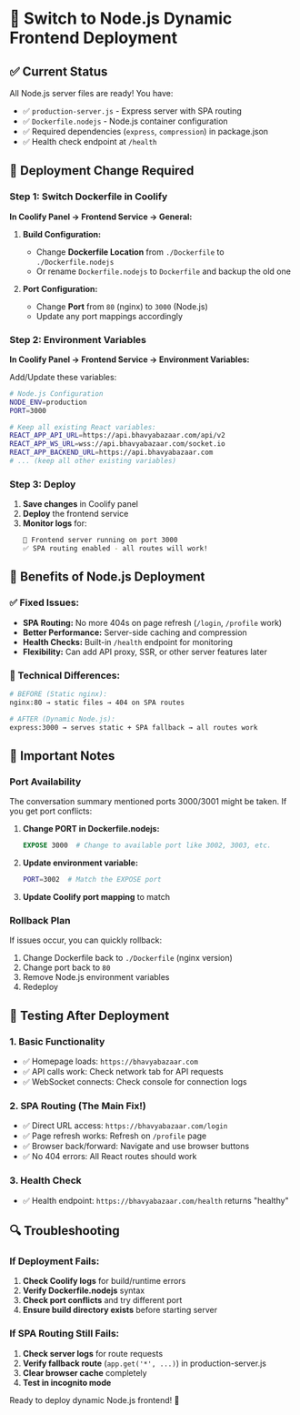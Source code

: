 # 🚀 Switch to Node.js Dynamic Frontend Deployment

## ✅ Current Status
All Node.js server files are ready! You have:
- ✅ `production-server.js` - Express server with SPA routing
- ✅ `Dockerfile.nodejs` - Node.js container configuration  
- ✅ Required dependencies (`express`, `compression`) in package.json
- ✅ Health check endpoint at `/health`

## 🔄 Deployment Change Required

### Step 1: Switch Dockerfile in Coolify
**In Coolify Panel → Frontend Service → General:**

1. **Build Configuration:**
   - Change **Dockerfile Location** from `./Dockerfile` to `./Dockerfile.nodejs`
   - Or rename `Dockerfile.nodejs` to `Dockerfile` and backup the old one

2. **Port Configuration:**
   - Change **Port** from `80` (nginx) to `3000` (Node.js)
   - Update any port mappings accordingly

### Step 2: Environment Variables
**In Coolify Panel → Frontend Service → Environment Variables:**

Add/Update these variables:
```bash
# Node.js Configuration
NODE_ENV=production
PORT=3000

# Keep all existing React variables:
REACT_APP_API_URL=https://api.bhavyabazaar.com/api/v2
REACT_APP_WS_URL=wss://api.bhavyabazaar.com/socket.io
REACT_APP_BACKEND_URL=https://api.bhavyabazaar.com
# ... (keep all other existing variables)
```

### Step 3: Deploy
1. **Save changes** in Coolify panel
2. **Deploy** the frontend service
3. **Monitor logs** for:
   ```bash
   🚀 Frontend server running on port 3000
   ✅ SPA routing enabled - all routes will work!
   ```

## 🎯 Benefits of Node.js Deployment

### ✅ Fixed Issues:
- **SPA Routing:** No more 404s on page refresh (`/login`, `/profile` work)
- **Better Performance:** Server-side caching and compression
- **Health Checks:** Built-in `/health` endpoint for monitoring
- **Flexibility:** Can add API proxy, SSR, or other server features later

### 🔧 Technical Differences:
```bash
# BEFORE (Static nginx):
nginx:80 → static files → 404 on SPA routes

# AFTER (Dynamic Node.js):  
express:3000 → serves static + SPA fallback → all routes work
```

## 🚨 Important Notes

### Port Availability
The conversation summary mentioned ports 3000/3001 might be taken. If you get port conflicts:

1. **Change PORT in Dockerfile.nodejs:**
   ```dockerfile
   EXPOSE 3000  # Change to available port like 3002, 3003, etc.
   ```

2. **Update environment variable:**
   ```bash
   PORT=3002  # Match the EXPOSE port
   ```

3. **Update Coolify port mapping** to match

### Rollback Plan
If issues occur, you can quickly rollback:
1. Change Dockerfile back to `./Dockerfile` (nginx version)
2. Change port back to `80`
3. Remove Node.js environment variables
4. Redeploy

## 🧪 Testing After Deployment

### 1. Basic Functionality
- ✅ Homepage loads: `https://bhavyabazaar.com`
- ✅ API calls work: Check network tab for API requests
- ✅ WebSocket connects: Check console for connection logs

### 2. SPA Routing (The Main Fix!)
- ✅ Direct URL access: `https://bhavyabazaar.com/login`
- ✅ Page refresh works: Refresh on `/profile` page
- ✅ Browser back/forward: Navigate and use browser buttons
- ✅ No 404 errors: All React routes should work

### 3. Health Check
- ✅ Health endpoint: `https://bhavyabazaar.com/health` returns "healthy"

## 🔍 Troubleshooting

### If Deployment Fails:
1. **Check Coolify logs** for build/runtime errors
2. **Verify Dockerfile.nodejs** syntax
3. **Check port conflicts** and try different port
4. **Ensure build directory exists** before starting server

### If SPA Routing Still Fails:
1. **Check server logs** for route requests
2. **Verify fallback route** (`app.get('*', ...)`) in production-server.js
3. **Clear browser cache** completely
4. **Test in incognito mode**

Ready to deploy dynamic Node.js frontend! 🚀
